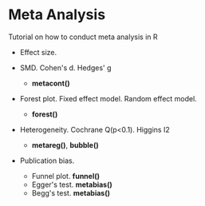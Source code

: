 # Meta Analysis

Tutorial on how to conduct meta analysis in R

- Effect size. 

- SMD. Cohen's d. Hedges' g
  - **metacont()**

- Forest plot. Fixed effect model. Random effect model.
  - **forest()**

- Heterogeneity. Cochrane Q(p<0.1). Higgins I2
  - **metareg()**, **bubble()**
  
- Publication bias. 
  - Funnel plot. **funnel()**
  - Egger's test. **metabias()**
  - Begg's test. **metabias()**